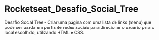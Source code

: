 # Rocketseat_Desafio_Social_Tree
Desafio Social Tree - Criar uma página com uma lista de links (menu) que pode ser usada em perfis de redes sociais para direcionar o usuário para o local escolhido, utilizando HTML e CSS.
